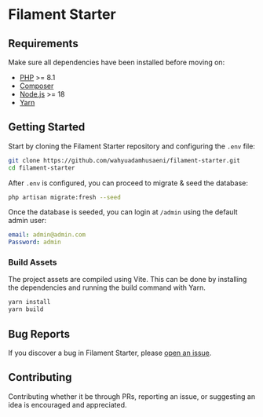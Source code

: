 # Filament Starter

## Requirements

Make sure all dependencies have been installed before moving on:

- [PHP](https://secure.php.net/manual/en/install.php) >= 8.1
- [Composer](https://getcomposer.org/download/)
- [Node.js](http://nodejs.org/) >= 18
- [Yarn](https://yarnpkg.com/en/docs/install)

## Getting Started

Start by cloning the Filament Starter repository and configuring the `.env` file:

```sh
git clone https://github.com/wahyuadamhusaeni/filament-starter.git
cd filament-starter
```

After `.env` is configured, you can proceed to migrate & seed the database:

```sh
php artisan migrate:fresh --seed
```

Once the database is seeded, you can login at `/admin` using the default admin user:

```yaml
email: admin@admin.com
Password: admin
```

### Build Assets

The project assets are compiled using Vite. This can be done by installing the dependencies and running the build command with Yarn.

```sh
yarn install
yarn build
```

## Bug Reports

If you discover a bug in Filament Starter, please [open an issue](https://github.com/wahyuadamhusaeni/filament-starter/issues).

## Contributing

Contributing whether it be through PRs, reporting an issue, or suggesting an idea is encouraged and appreciated.
